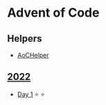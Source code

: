 # Advent of Code
## Helpers
* [AoCHelper](https://github.com/eduherminio/AoCHelper)

## [2022](https://adventofcode.com/2022)
* [Day 1](https://github.com/uhmun/AdventOfCode/blob/013dcf5644fa4c6778770eff9ee17e1ac5ccadc7/2022/Day01.fs) :star: :star:
